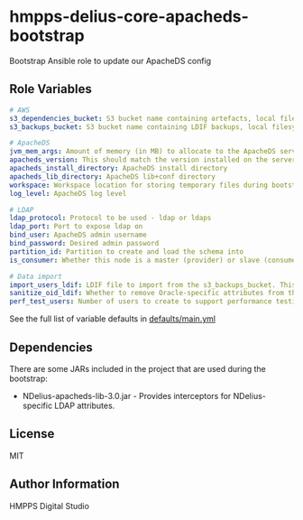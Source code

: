 hmpps-delius-core-apacheds-bootstrap
=========

Bootstrap Ansible role to update our ApacheDS config


Role Variables
--------------

```yaml
# AWS
s3_dependencies_bucket: S3 bucket name containing artefacts, local filesystem will be used if not specified
s3_backups_bucket: S3 bucket name containing LDIF backups, local filesystem will be used if not specified

# ApacheDS
jvm_mem_args: Amount of memory (in MB) to allocate to the ApacheDS service
apacheds_version: This should match the version installed on the server
apacheds_install_directory: ApacheDS install directory
apacheds_lib_directory: ApacheDS lib+conf directory
workspace: Workspace location for storing temporary files during bootstrap
log_level: ApacheDS log level

# LDAP
ldap_protocol: Protocol to be used - ldap or ldaps 
ldap_port: Port to expose ldap on
bind_user: ApacheDS admin username
bind_password: Desired admin password
partition_id: Partition to create and load the schema into
is_consumer: Whether this node is a master (provider) or slave (consumer) node

# Data import
import_users_ldif: LDIF file to import from the s3_backups_bucket. This can be set to LATEST to retrieve the latest backup from S3. Default=None (no users)
sanitize_oid_ldif: Whether to remove Oracle-specific attributes from the LDIF
perf_test_users: Number of users to create to support performance testing. Default=0

```
See the full list of variable defaults in [defaults/main.yml](defaults/main.yml)

Dependencies
------------
There are some JARs included in the project that are used during the bootstrap:

* NDelius-apacheds-lib-3.0.jar -
Provides interceptors for NDelius-specific LDAP attributes.

License
-------

MIT

Author Information
------------------

HMPPS Digital Studio

